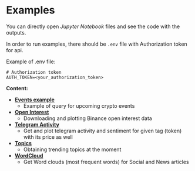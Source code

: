 # Examples

You can directly open _Jupyter Notebook_ files and see the code with the outputs.

In order to run examples, there should be `.env` file with Authorization token for api.

Example of .env file:

```dotenv
# Authorization token
AUTH_TOKEN=<your_authorization_token>
```

**Content:**
- [**Events example**](events-example.ipynb)
    - Example of query for upcoming crypto events
- [**Open Interest**](open_interest.ipynb)
    - Downloading and plotting Binance open interest data
- [**Telegram Activity**](telegram_activity.ipynb)
    - Get and plot telegram activity and sentiment for given tag (token) with its price as well
- [**Topics**](topics.ipynb)
    - Obtaining trending topics at the moment
- [**WordCloud**](wordcloud.ipynb)
    - Get Word clouds (most frequent words) for Social and News articles